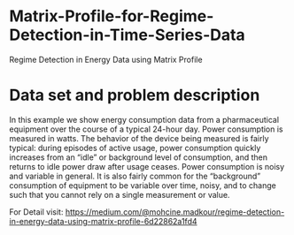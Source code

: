 # Matrix-Profile-for-Regime-Detection-in-Time-Series-Data
Regime Detection in Energy Data using Matrix Profile

# Data set and problem description

In this example we show energy consumption data from a pharmaceutical equipment over the course of a typical 24-hour day. Power consumption is measured in watts. The behavior of the device being measured is fairly typical: during episodes of active usage, power consumption quickly increases from an “idle” or background level of consumption, and then returns to idle power draw after usage ceases. Power consumption is noisy and variable in general. It is also fairly common for the “background” consumption of equipment to be variable over time, noisy, and to change such that you cannot rely on a single measurement or value.


 
For Detail visit: https://medium.com/@mohcine.madkour/regime-detection-in-energy-data-using-matrix-profile-6d22862a1fd4
